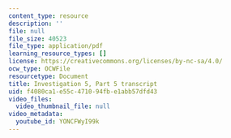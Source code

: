 ```yaml
---
content_type: resource
description: ''
file: null
file_size: 40523
file_type: application/pdf
learning_resource_types: []
license: https://creativecommons.org/licenses/by-nc-sa/4.0/
ocw_type: OCWFile
resourcetype: Document
title: Investigation 5, Part 5 transcript
uid: f4080ca1-e55c-4710-94fb-e1abb57dfd43
video_files:
  video_thumbnail_file: null
video_metadata:
  youtube_id: YONCFWyI99k
---
```

